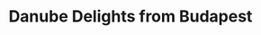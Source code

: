 ---
category: river
title: Danube Delights from Budapest
class: danube-delights-from-budapest
cruiseline: Emerald Waterways – emerald Belle
special-info: Save £500pp + €300 onboard credit per cabin
price: 989
nights: 7
cruise-url: http://www.planetcruise.co.uk/emerald-waterways-cruises/emerald-belle/20-October-2017/111002?referrersiteid=970
---